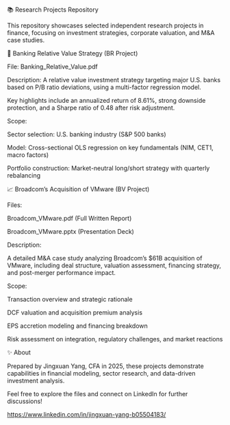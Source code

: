 📚 Research Projects Repository

This repository showcases selected independent research projects in finance, focusing on investment strategies, corporate valuation, and M&A case studies.


🏦 Banking Relative Value Strategy (BR Project)

File: Banking_Relative_Value.pdf

Description:
A relative value investment strategy targeting major U.S. banks based on P/B ratio deviations, using a multi-factor regression model.

Key highlights include an annualized return of 8.61%, strong downside protection, and a Sharpe ratio of 0.48 after risk adjustment.

Scope:

Sector selection: U.S. banking industry (S&P 500 banks)

Model: Cross-sectional OLS regression on key fundamentals (NIM, CET1, macro factors)

Portfolio construction: Market-neutral long/short strategy with quarterly rebalancing


📈 Broadcom’s Acquisition of VMware (BV Project)

Files:

Broadcom_VMware.pdf (Full Written Report)

Broadcom_VMware.pptx (Presentation Deck)

Description:

A detailed M&A case study analyzing Broadcom’s $61B acquisition of VMware, including deal structure, valuation assessment, financing strategy, and post-merger performance impact.

Scope:

Transaction overview and strategic rationale

DCF valuation and acquisition premium analysis

EPS accretion modeling and financing breakdown

Risk assessment on integration, regulatory challenges, and market reactions


✨ About

Prepared by Jingxuan Yang, CFA in 2025, these projects demonstrate capabilities in financial modeling, sector research, and data-driven investment analysis.

Feel free to explore the files and connect on LinkedIn for further discussions!

https://www.linkedin.com/in/jingxuan-yang-b05504183/

